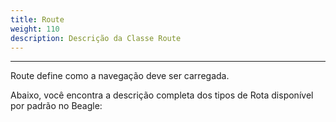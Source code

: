 ```yaml
---
title: Route
weight: 110
description: Descrição da Classe Route
---
```


---

Route define como a navegação deve ser carregada.

Abaixo, você encontra a descrição completa dos tipos de Rota disponível por padrão no Beagle:
